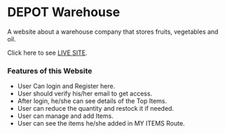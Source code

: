 # DEPOT Warehouse

A website about a warehouse company that stores fruits, vegetables and oil.

Click here to see [LIVE SITE](https://warehouse-management-eb91a.web.app).

### Features of this Website
* User Can login and Register here.
* User should verify his/her email to get access.
* After login, he/she can see details of the Top Items.
* User can reduce the quantity and restock it if needed.
* User can manage and add Items.
* User can see the items he/she added in MY ITEMS Route.
